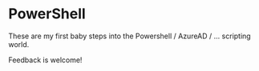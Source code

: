 # PowerShell

These are my first baby steps into the Powershell / AzureAD / ... scripting world.

Feedback is welcome!
